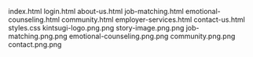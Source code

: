 index.html
login.html
about-us.html
job-matching.html
emotional-counseling.html
community.html
employer-services.html
contact-us.html
styles.css
kintsugi-logo.png.png
story-image.png.png
job-matching.png.png
emotional-counseling.png.png
community.png.png
contact.png.png
